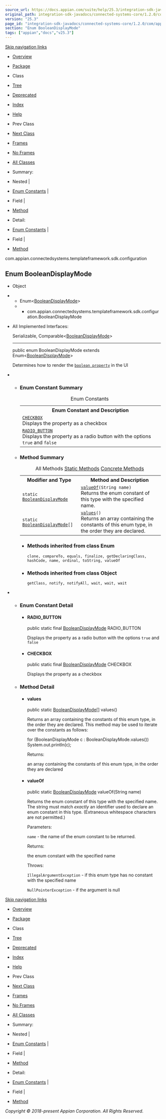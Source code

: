 ```yaml
---
source_url: https://docs.appian.com/suite/help/25.3/integration-sdk-javadocs/connected-systems-core/1.2.0/com/appian/connectedsystems/templateframework/sdk/configuration/BooleanDisplayMode.html
original_path: integration-sdk-javadocs/connected-systems-core/1.2.0/com/appian/connectedsystems/templateframework/sdk/configuration/BooleanDisplayMode.html
version: "25.3"
page_id: "integration-sdk-javadocs/connected-systems-core/1.2.0/com/appian/connectedsystems/templateframework/sdk/configuration/BooleanDisplayMode"
section: "Enum BooleanDisplayMode"
tags: ["appian","docs","v25.3"]
---
```



[Skip navigation links](#skip.navbar.top "Skip navigation links")

-   [Overview](../../../../../../overview-summary.html)
-   [Package](package-summary.html)
-   Class
-   [Tree](package-tree.html)
-   [Deprecated](../../../../../../deprecated-list.html)
-   [Index](../../../../../../index-all.html)
-   [Help](../../../../../../help-doc.html)

-   Prev Class
-   [Next Class](../../../../../../com/appian/connectedsystems/templateframework/sdk/configuration/BooleanPropertyDescriptor.html "class in com.appian.connectedsystems.templateframework.sdk.configuration")

-   [Frames](../../../../../../index.html?com/appian/connectedsystems/templateframework/sdk/configuration/BooleanDisplayMode.html)
-   [No Frames](BooleanDisplayMode.html)

-   [All Classes](../../../../../../allclasses-noframe.html)

-   Summary: 
-   Nested | 
-   [Enum Constants](#enum.constant.summary) | 
-   Field | 
-   [Method](#method.summary)

-   Detail: 
-   [Enum Constants](#enum.constant.detail) | 
-   Field | 
-   [Method](#method.detail)

com.appian.connectedsystems.templateframework.sdk.configuration

## Enum BooleanDisplayMode

-   Object
-   -   Enum<[BooleanDisplayMode](../../../../../../com/appian/connectedsystems/templateframework/sdk/configuration/BooleanDisplayMode.html "enum in com.appian.connectedsystems.templateframework.sdk.configuration")\>
    -   -   com.appian.connectedsystems.templateframework.sdk.configuration.BooleanDisplayMode

-   All Implemented Interfaces:

    Serializable, Comparable<[BooleanDisplayMode](../../../../../../com/appian/connectedsystems/templateframework/sdk/configuration/BooleanDisplayMode.html "enum in com.appian.connectedsystems.templateframework.sdk.configuration")\>

    * * *

    public enum BooleanDisplayMode
    extends Enum<[BooleanDisplayMode](../../../../../../com/appian/connectedsystems/templateframework/sdk/configuration/BooleanDisplayMode.html "enum in com.appian.connectedsystems.templateframework.sdk.configuration")\>

    Determines how to render the [`boolean property`](../../../../../../com/appian/connectedsystems/templateframework/sdk/configuration/BooleanPropertyDescriptor.html "class in com.appian.connectedsystems.templateframework.sdk.configuration") in the UI

-   -   ### Enum Constant Summary

        <table class="memberSummary" border="0" cellpadding="3" cellspacing="0" summary="Enum Constant Summary table, listing enum constants, and an explanation"><caption><span>Enum Constants</span><span class="tabEnd">&nbsp;</span></caption><tbody><tr><th class="colOne" scope="col">Enum Constant and Description</th></tr><tr class="altColor"><td class="colOne"><code><span class="memberNameLink"><a href="../../../../../../com/appian/connectedsystems/templateframework/sdk/configuration/BooleanDisplayMode.html#CHECKBOX">CHECKBOX</a></span></code><div class="block">Displays the property as a checkbox</div></td></tr><tr class="rowColor"><td class="colOne"><code><span class="memberNameLink"><a href="../../../../../../com/appian/connectedsystems/templateframework/sdk/configuration/BooleanDisplayMode.html#RADIO_BUTTON">RADIO_BUTTON</a></span></code><div class="block">Displays the property as a radio button with the options <code>true</code> and <code>false</code></div></td></tr></tbody></table>

    -   ### Method Summary

        <table class="memberSummary" border="0" cellpadding="3" cellspacing="0" summary="Method Summary table, listing methods, and an explanation"><caption><span id="t0" class="activeTableTab"><span>All Methods</span><span class="tabEnd">&nbsp;</span></span><span id="t1" class="tableTab"><span><a href="javascript:show(1);">Static Methods</a></span><span class="tabEnd">&nbsp;</span></span><span id="t4" class="tableTab"><span><a href="javascript:show(8);">Concrete Methods</a></span><span class="tabEnd">&nbsp;</span></span></caption><tbody><tr><th class="colFirst" scope="col">Modifier and Type</th><th class="colLast" scope="col">Method and Description</th></tr><tr id="i0" class="altColor"><td class="colFirst"><code>static <a href="../../../../../../com/appian/connectedsystems/templateframework/sdk/configuration/BooleanDisplayMode.html" title="enum in com.appian.connectedsystems.templateframework.sdk.configuration">BooleanDisplayMode</a></code></td><td class="colLast"><code><span class="memberNameLink"><a href="../../../../../../com/appian/connectedsystems/templateframework/sdk/configuration/BooleanDisplayMode.html#valueOf-java.lang.String-">valueOf</a></span>(String&nbsp;name)</code><div class="block">Returns the enum constant of this type with the specified name.</div></td></tr><tr id="i1" class="rowColor"><td class="colFirst"><code>static <a href="../../../../../../com/appian/connectedsystems/templateframework/sdk/configuration/BooleanDisplayMode.html" title="enum in com.appian.connectedsystems.templateframework.sdk.configuration">BooleanDisplayMode</a>[]</code></td><td class="colLast"><code><span class="memberNameLink"><a href="../../../../../../com/appian/connectedsystems/templateframework/sdk/configuration/BooleanDisplayMode.html#values--">values</a></span>()</code><div class="block">Returns an array containing the constants of this enum type, in the order they are declared.</div></td></tr></tbody></table>

        -   ### Methods inherited from class Enum

            `clone, compareTo, equals, finalize, getDeclaringClass, hashCode, name, ordinal, toString, valueOf`

        -   ### Methods inherited from class Object

            `getClass, notify, notifyAll, wait, wait, wait`

-   -   ### Enum Constant Detail

        -   #### RADIO\_BUTTON

            public static final [BooleanDisplayMode](../../../../../../com/appian/connectedsystems/templateframework/sdk/configuration/BooleanDisplayMode.html "enum in com.appian.connectedsystems.templateframework.sdk.configuration") RADIO\_BUTTON

            Displays the property as a radio button with the options `true` and `false`

        -   #### CHECKBOX

            public static final [BooleanDisplayMode](../../../../../../com/appian/connectedsystems/templateframework/sdk/configuration/BooleanDisplayMode.html "enum in com.appian.connectedsystems.templateframework.sdk.configuration") CHECKBOX

            Displays the property as a checkbox

    -   ### Method Detail

        -   #### values

            public static [BooleanDisplayMode](../../../../../../com/appian/connectedsystems/templateframework/sdk/configuration/BooleanDisplayMode.html "enum in com.appian.connectedsystems.templateframework.sdk.configuration")\[\] values()

            Returns an array containing the constants of this enum type, in the order they are declared. This method may be used to iterate over the constants as follows:

            for (BooleanDisplayMode c : BooleanDisplayMode.values())
                System.out.println(c);

            Returns:

            an array containing the constants of this enum type, in the order they are declared

        -   #### valueOf

            public static [BooleanDisplayMode](../../../../../../com/appian/connectedsystems/templateframework/sdk/configuration/BooleanDisplayMode.html "enum in com.appian.connectedsystems.templateframework.sdk.configuration") valueOf(String name)

            Returns the enum constant of this type with the specified name. The string must match _exactly_ an identifier used to declare an enum constant in this type. (Extraneous whitespace characters are not permitted.)

            Parameters:

            `name` - the name of the enum constant to be returned.

            Returns:

            the enum constant with the specified name

            Throws:

            `IllegalArgumentException` - if this enum type has no constant with the specified name

            `NullPointerException` - if the argument is null

[Skip navigation links](#skip.navbar.bottom "Skip navigation links")

-   [Overview](../../../../../../overview-summary.html)
-   [Package](package-summary.html)
-   Class
-   [Tree](package-tree.html)
-   [Deprecated](../../../../../../deprecated-list.html)
-   [Index](../../../../../../index-all.html)
-   [Help](../../../../../../help-doc.html)

-   Prev Class
-   [Next Class](../../../../../../com/appian/connectedsystems/templateframework/sdk/configuration/BooleanPropertyDescriptor.html "class in com.appian.connectedsystems.templateframework.sdk.configuration")

-   [Frames](../../../../../../index.html?com/appian/connectedsystems/templateframework/sdk/configuration/BooleanDisplayMode.html)
-   [No Frames](BooleanDisplayMode.html)

-   [All Classes](../../../../../../allclasses-noframe.html)

-   Summary: 
-   Nested | 
-   [Enum Constants](#enum.constant.summary) | 
-   Field | 
-   [Method](#method.summary)

-   Detail: 
-   [Enum Constants](#enum.constant.detail) | 
-   Field | 
-   [Method](#method.detail)

_Copyright © 2018-present Appian Corporation. All Rights Reserved._